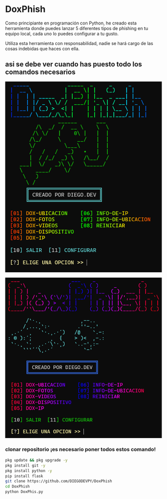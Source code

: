 # DoxPhish

Como principiante en programación con Python, he creado esta herramienta donde puedes lanzar 5 diferentes tipos de phishing en tu equipo local, cada uno lo puedes configurar a tu gusto.

Utiliza esta herramienta con responsabilidad, nadie se hará cargo de las cosas indebidas que haces con ella.

## asi se debe ver cuando has puesto todo los comandos necesarios
![como se debería ver cuando has puesto los comandos necesarios](https://raw.githubusercontent.com/DIEGODEVPY/DoxPhish/main/Screenshot%202024-07-23%20184941.png)

![otra vista previa del proyecto](https://raw.githubusercontent.com/DIEGODEVPY/DoxPhish/main/Screenshot%202024-07-23%20190620.png)

### clonar repositorio ¡es necesario poner todos estos comando!

```sh
pkg update && pkg upgrade -y
pkg install git -y
pkg install python -y
pip install flask
git clone https://github.com/DIEGODEVPY/DoxPhish
cd DoxPhish
python DoxPhis.py
